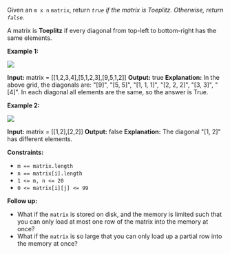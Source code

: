 
Given an  `m x n`  `matrix`, return _`true` if the matrix is Toeplitz. Otherwise, return  `false`._

A matrix is  **Toeplitz**  if every diagonal from top-left to bottom-right has the same elements.

**Example 1:**

![](https://assets.leetcode.com/uploads/2020/11/04/ex1.jpg)

**Input:** matrix = [[1,2,3,4],[5,1,2,3],[9,5,1,2]]
**Output:** true
**Explanation:**
In the above grid, the diagonals are:
"[9]", "[5, 5]", "[1, 1, 1]", "[2, 2, 2]", "[3, 3]", "[4]".
In each diagonal all elements are the same, so the answer is True.

**Example 2:**

![](https://assets.leetcode.com/uploads/2020/11/04/ex2.jpg)

**Input:** matrix = [[1,2],[2,2]]
**Output:** false
**Explanation:**
The diagonal "[1, 2]" has different elements.

**Constraints:**

-   `m == matrix.length`
-   `n == matrix[i].length`
-   `1 <= m, n <= 20`
-   `0 <= matrix[i][j] <= 99`

**Follow up:**

-   What if the  `matrix`  is stored on disk, and the memory is limited such that you can only load at most one row of the matrix into the memory at once?
-   What if the  `matrix`  is so large that you can only load up a partial row into the memory at once?